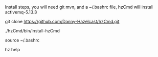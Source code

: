 Install steps, you will need git mvn, and a ~/.bashrc file, hzCmd will install activemq-5.13.3


git clone https://github.com/Danny-Hazelcast/hzCmd.git

./hzCmd/bin/install-hzCmd

source ~/.bashrc

hz help
